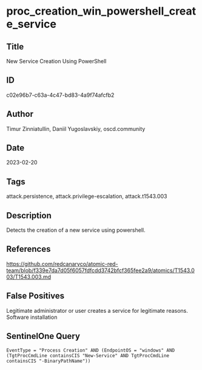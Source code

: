 # proc_creation_win_powershell_create_service

## Title
New Service Creation Using PowerShell

## ID
c02e96b7-c63a-4c47-bd83-4a9f74afcfb2

## Author
Timur Zinniatullin, Daniil Yugoslavskiy, oscd.community

## Date
2023-02-20

## Tags
attack.persistence, attack.privilege-escalation, attack.t1543.003

## Description
Detects the creation of a new service using powershell.

## References
https://github.com/redcanaryco/atomic-red-team/blob/f339e7da7d05f6057fdfcdd3742bfcf365fee2a9/atomics/T1543.003/T1543.003.md

## False Positives
Legitimate administrator or user creates a service for legitimate reasons.
Software installation

## SentinelOne Query
```
EventType = "Process Creation" AND (EndpointOS = "windows" AND (TgtProcCmdLine containsCIS "New-Service" AND TgtProcCmdLine containsCIS "-BinaryPathName"))

```